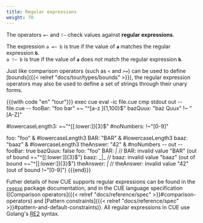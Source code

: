 ```yaml
---
title: Regular expressions
weight: 70
---
```


The operators `=~` and `!~` check values against **regular expressions**.

The expression `a =~ b` is true if the value of **`a`** matches the regular expression **`b`**.\
`a !~ b` is true if the value of **`a`** does _not_ match the regular expression **`b`**.

Just like comparison operators (such as `<` and `>=`) can be used to define
[bounds]({{< relref "docs/tour/types/bounds" >}}),
the regular expression operators may also be used to define a set of strings
through their unary forms.

<!--more-->

{{{with code "en" "tour"}}}
exec cue eval -ic file.cue
cmp stdout out
-- file.cue --
fooBar:  "foo bar" =~ "^[a-z ]{1,100}$"
bazQuux: "baz Quux" !~ "[A-Z]"

#lowercaseLength3: =~"^[[:lower:]]{3}$"
#noNumbers:        !~"[0-9]"

foo:       "foo" & #lowercaseLength3
BAR:       "BAR" & #lowercaseLength3
baaz:      "baaz" & #lowercaseLength3
theAnswer: "42" & #noNumbers
-- out --
fooBar:    true
bazQuux:   false
foo:       "foo"
BAR:       _|_ // BAR: invalid value "BAR" (out of bound =~"^[[:lower:]]{3}$")
baaz:      _|_ // baaz: invalid value "baaz" (out of bound =~"^[[:lower:]]{3}$")
theAnswer: _|_ // theAnswer: invalid value "42" (out of bound !~"[0-9]")
{{{end}}}

Futher details of how CUE supports regular expressions can be found in the
[`regexp`](https://pkg.go.dev/cuelang.org/go/pkg/regexp#pkg-overview)
package documentation, and in the CUE language specification
([Comparison operators]({{< relref "docs/reference/spec" >}}#comparison-operators)
and
[Pattern constraints]({{< relref "docs/reference/spec" >}}#pattern-and-default-constraints)).
All regular expressions in CUE use Golang's
[RE2](https://golang.org/s/re2syntax) syntax.
